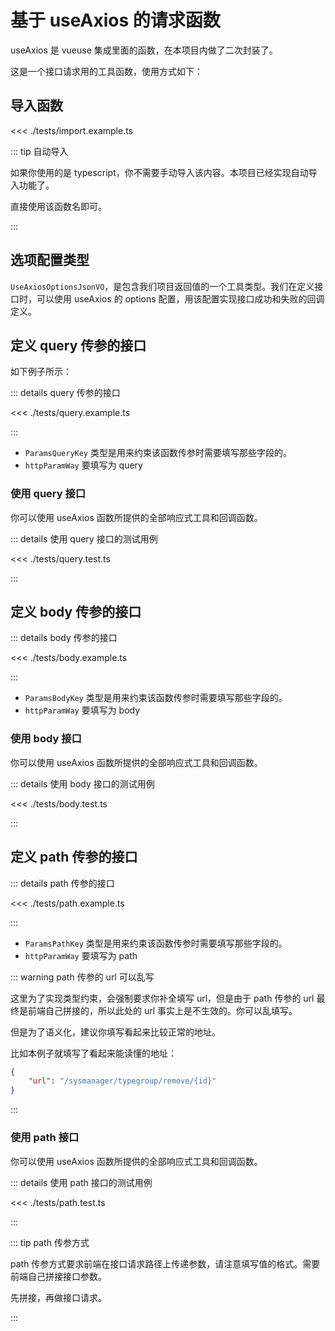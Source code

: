# 基于 useAxios 的请求函数 <Badge type="tip" text="^0.4.0" />

useAxios 是 vueuse 集成里面的函数，在本项目内做了二次封装了。

这是一个接口请求用的工具函数，使用方式如下：

## 导入函数

<<< ./tests/import.example.ts

::: tip 自动导入

如果你使用的是 typescript，你不需要手动导入该内容。本项目已经实现自动导入功能了。

直接使用该函数名即可。

:::

## 选项配置类型

`UseAxiosOptionsJsonVO`，是包含我们项目返回值的一个工具类型。我们在定义接口时，可以使用 useAxios 的 options 配置，用该配置实现接口成功和失败的回调定义。

## 定义 query 传参的接口

如下例子所示：

::: details query 传参的接口

<<< ./tests/query.example.ts

:::

- `ParamsQueryKey` 类型是用来约束该函数传参时需要填写那些字段的。
- `httpParamWay` 要填写为 query

### 使用 query 接口

你可以使用 useAxios 函数所提供的全部响应式工具和回调函数。

::: details 使用 query 接口的测试用例

<<< ./tests/query.test.ts

:::

## 定义 body 传参的接口

::: details body 传参的接口

<<< ./tests/body.example.ts

:::

- `ParamsBodyKey` 类型是用来约束该函数传参时需要填写那些字段的。
- `httpParamWay` 要填写为 body

### 使用 body 接口

你可以使用 useAxios 函数所提供的全部响应式工具和回调函数。

::: details 使用 body 接口的测试用例

<<< ./tests/body.test.ts

:::

## 定义 path 传参的接口

::: details path 传参的接口

<<< ./tests/path.example.ts

:::

- `ParamsPathKey` 类型是用来约束该函数传参时需要填写那些字段的。
- `httpParamWay` 要填写为 path

::: warning path 传参的 url 可以乱写

这里为了实现类型约束，会强制要求你补全填写 url，但是由于 path 传参的 url 最终是前端自己拼接的，所以此处的 url 事实上是不生效的。你可以乱填写。

但是为了语义化，建议你填写看起来比较正常的地址。

比如本例子就填写了看起来能读懂的地址：

```json
{
	"url": "/sysmanager/typegroup/remove/{id}"
}
```

:::

### 使用 path 接口

你可以使用 useAxios 函数所提供的全部响应式工具和回调函数。

::: details 使用 path 接口的测试用例

<<< ./tests/path.test.ts

:::

::: tip path 传参方式

path 传参方式要求前端在接口请求路径上传递参数，请注意填写值的格式。需要前端自己拼接接口参数。

先拼接，再做接口请求。

:::

<!-- TODO: 文档尚未编辑完成 -->
<!-- ## 其他参考
具体使用见以下文档：
- https://utils.ruan-cat.com/vueuse/useAxios/ -->
